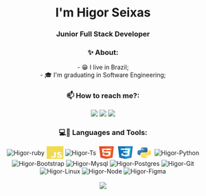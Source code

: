 
<h1 align="center">I'm Higor Seixas</h1>
</span>
<h3 align="center"> Junior Full Stack Developer </h3>

<div align="center">
<h3>✨ About:</h3>
- 😁 I live in Brazil; </br>
- 🎓 I'm graduating in Software Engineering;
</div>

<h3 align="center"> 📫 How to reach me?:</h3>
<p align="center">
 <a href ="higor.c.seixas@gmail.com">
  <img src="https://img.shields.io/badge/Gmail-D14836?style=for-the-badge&logo=gmail&logoColor=white" target="_blank"></a>
  <a href="https://www.linkedin.com/in/higor-celm-seixas-27rj/" alt="Linkedin">
  <img src="https://img.shields.io/badge/LinkedIn-0077B5?style=for-the-badge&logo=linkedin&logoColor=white" /></a>
   <a href="https://twitter.com/higoreixas2" alt="Twitter">
  <img src="https://img.shields.io/badge/Twitter-1DA1F2?style=for-the-badge&logo=twitter&logoColor=white" /></a>


<h3 align="center">💻🔧 Languages and Tools:</h3>
 
<div align="center" style="display: inline_block">
  <img align="center" alt="Higor-ruby" height="30" width="40" src="https://cdn.jsdelivr.net/gh/devicons/devicon/icons/ruby/ruby-original.svg" />
  <img align="center" alt="Higor-Js" height="30" width="40" src="https://raw.githubusercontent.com/devicons/devicon/master/icons/javascript/javascript-plain.svg">
  <img align="center" alt="Higor-Ts" height="30" width="40" src="https://cdn.jsdelivr.net/gh/devicons/devicon/icons/typescript/typescript-original.svg">
  <img align="center" alt="Higor-HTML" height="30" width="40" src="https://raw.githubusercontent.com/devicons/devicon/master/icons/html5/html5-original.svg">
  <img align="center" alt="higor-CSS" height="30" width="40" src="https://raw.githubusercontent.com/devicons/devicon/master/icons/css3/css3-original.svg">
  <img align="center" alt="Higor-Python" height="30" width="40" src="https://raw.githubusercontent.com/devicons/devicon/master/icons/python/python-original.svg">
  <img align="center" alt="Higor-Python" height="30" width="40" src="https://cdn.jsdelivr.net/gh/devicons/devicon/icons/vuejs/vuejs-plain.svg" />
  <img align="center" alt="Higor-Bootstrap" height="30" width="40" 
src= "https://cdn.jsdelivr.net/gh/devicons/devicon/icons/bootstrap/bootstrap-original-wordmark.svg" />
   <img align="center" alt="Higor-Mysql" height="30" width="40" 
src= "https://cdn.jsdelivr.net/gh/devicons/devicon/icons/mysql/mysql-original-wordmark.svg" />
  <img align="center" alt="Higor-Postgres" height="30" width="40" 
src="https://cdn.jsdelivr.net/gh/devicons/devicon/icons/postgresql/postgresql-original.svg" />  
  <img align="center" alt="Higor-Git" height="30" width="40" 
src="https://cdn.jsdelivr.net/gh/devicons/devicon/icons/github/github-original.svg" />
    <img align="center" alt="Higor-Linux" height="30" width="40" 
src="https://cdn.jsdelivr.net/gh/devicons/devicon/icons/linux/linux-original.svg" />    
<img align="center" alt="Higor-Node" height="30" width="40" 
src="https://cdn.jsdelivr.net/gh/devicons/devicon/icons/nodejs/nodejs-original.svg" />
  <img align="center" alt="Higor-Figma" height="30" width="40" 
src= "https://cdn.jsdelivr.net/gh/devicons/devicon/icons/figma/figma-original.svg" />
</div>   


<div align="center"><br>
  <a href="https://github.com/higorseixas">
  <img height="180em" src="https://github-readme-stats.vercel.app/api/top-langs/?username=higorseixas&layout=compact&langs_count=7&theme=dark"/>
</div>
 
<!-- ![Snake animation](https://github.com/higorseixas/higorseixas/blob/output/github-contribution-grid-snake.svg) -->

